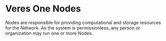 
# Veres One Nodes

Nodes are responsible for providing computational and storage
resources for the Network. As the system is permissionless,
any person or organization may run one or more Nodes.
